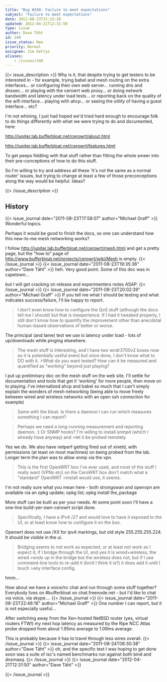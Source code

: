 ```yaml
---
title: "Bug #248: Failure to meet expectations"
subject: "Failure to meet expectations"
date: 2011-08-23T15:23:28
updated: 2012-04-21T12:31:50
type: issue
author: Dave Täht
id: 248
issue_status: New
priority: Normal
assignee: Jim Gettys
aliases:
    - /issues/248
---
```


{{< issue_description >}}
Why is it, that despite trying to get testers to be interested in - for
example, trying babel and mesh routing on the extra interfaces... or
configuring their own web server... running dns and dnssec... or playing
with the cerowrt web proxy... or doing network bandwidth and latency
under load tests... or reporting back on the quality of the wifi
interface... playing with ahcp... or seeing the utility of having a
guest interface... etc?

I'm not whining, I just had hoped we'd tried hard enough to encourage
folk to do things differently with what we were trying to do and
documented, here:

http://jupiter.lab.bufferbloat.net/cerowrt/about.html

http://jupiter.lab.bufferbloat.net/cerowrt/features.html

To get peeps fiddling with that stuff rather than fitting the whole
smeer into their pre-conceptions of how to do this stuff.

So I'm willing to try and address all these 'it's not the same as a
normal router' issues, but trying to change at least a few of those
preconceptions along the way would be helpful. Ideas?


{{< /issue_description >}}

## History
{{< issue_journal date="2011-08-23T17:58:07" author="Michael Graff" >}}
Wonderful topics.

Perhaps it would be good to finish the docs, so one can understand how
this new-to-me mesh networking works?

I follow http://jupiter.lab.bufferbloat.net/cerowrt/mesh.html and get a
pretty page, but the "how to" page of
http://www.bufferbloat.net/projects/cerowrt/wiki/Mesh is empty.
{{< /issue_journal >}}
{{< issue_journal date="2011-08-23T19:35:36" author="Dave Täht" >}}
heh. Very good point. Some of this doc was in capetown...

but I will get cracking on release and experimenters notes ASAP.
{{< /issue_journal >}}
{{< issue_journal date="2011-08-23T20:02:39" author="Michael Graff" >}}
If you tell me what I should be testing and what indicates
success/failure, I'll be happy to report.

>I don't even know how to configure the QoS stuff (although the docs
tell me I should) but that is inexperience. If I had it tweaked
properly, I still don't know how to quantify the improvement other than
anecdotal human-based observations of better or worse.

The principal (and lame) test we use is latency under load - lots of
up/downloads while pinging elsewhere.

>The mesh stuff is interesting, and I have two wndr3700v2 boxes now
so it is potentially useful even) but once done, I don't know what to DO
with it. &gt;What do you want tested? How can it be measured and
quantified as "working" beyond just playing?

I put up preliminary doc on the mesh stuff on the web site. I'll settle
for documentation and tools that get it 'working' for more people, then
move on to playing. I've internalized ahcp and babel so much that I
can't simply explain the wonders of mesh networking (being able to move
freely between wired and wireless networks with an open ssh connection
for example)

>Same with the bloat. Is there a daemon I can run which measures
something I can report?

>Perhaps we need a long-running measurement and reporting daemon. :)
Or SNMP hooks? I'm willing to install snmpd (which I already have
anyway) and &gt;let it be probed remotely.

Yes we do. We also have netperf getting fired out of xinetd, with
permissions (at least on most machines) on being probed from the lab.
Longer term the plan was to allow snmp via the vpn.

>This is the first OpenWRT box I've ever used, and most of the stuff
I really want (VPNs etc) on the CeroWRT box don't match what a
"standard" OpenWRT &gt;install would use, it seems.

I'm not really sure what you mean here - both strongswan and openvpn are
available via an opkg update; opkg list; opkg install the\_package

More stuff can be built as per your needs. At some point soon I'll have
a one-line build-yer-own-cerowrt script done.

>Specifically, I have a IPv4 /27 and would love to have it exposed to
the UI, or at least know how to configure it on the box.

Openwrt does not use /XX for ipv4 markings, but old style
255.255.255.224. It should be visible in the ui.

>Bridging seems to not work as expected, or at least not work as I
expect it; if I bridge through the UI, and yes it is wired+wireless, the
wired &gt;ends up in the bridge but the wireless does not, but if I use
command-line tools to re-add it (brctl I think it is?) it does add it
until I touch &gt;any interface config.

hmm...

How about we have a voice/irc chat and run through some stuff together?
Everybody lives on \#bufferbloat on chat.freenode.net - but I'd like to
chat via voice, via skype....
{{< /issue_journal >}}
{{< issue_journal date="2011-08-23T22:48:16" author="Michael Graff" >}}
One number I can report, but it is not especially useful...

After switching away from the Xen-hosted NetBSD router (yes, virtual
routers FTW!) my next hop latency as measured by the Ripe NCC Atlas
probe dropped from about 1.95ms average to 1.09ms average.

This is probably because it has to travel through less wires overall.
{{< /issue_journal >}}
{{< issue_journal date="2011-08-24T06:30:38" author="Dave Täht" >}}
oh, and the specific test I was hoping to get done soon was a suite of
isc's named benchmarks run against both bind and dnsmasq.
{{< /issue_journal >}}
{{< issue_journal date="2012-04-21T12:31:50" author="Dave Täht" >}}

{{< /issue_journal >}}

